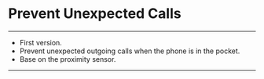 # Prevent Unexpected Calls
*****
- First version.
- Prevent unexpected outgoing calls when the phone is in the pocket.
- Base on the proximity sensor.
*****